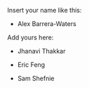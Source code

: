 Insert your name like this:

- Alex Barrera-Waters

Add yours here:
- Jhanavi Thakkar

- Eric Feng

- Sam Shefnie
